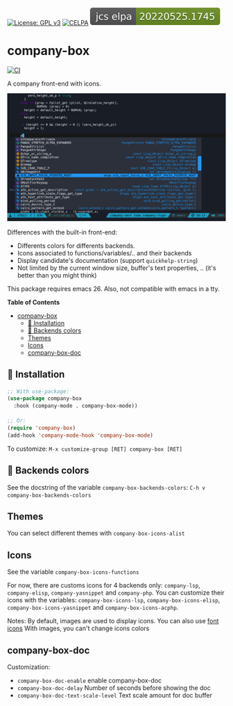 [![License: GPL v3](https://img.shields.io/badge/License-GPL%20v3-blue.svg)](https://www.gnu.org/licenses/gpl-3.0)
[![CELPA](https://celpa.conao3.com/packages/company-box-badge.svg)](https://celpa.conao3.com/#/company-box)
[![JCS-ELPA](https://raw.githubusercontent.com/jcs-emacs/badges/master/elpa/v/company-box.svg)](https://jcs-emacs.github.io/jcs-elpa/#/company-box)

# company-box

[![CI](https://github.com/elp-revive/company-box/actions/workflows/test.yml/badge.svg)](https://github.com/elp-revive/company-box/actions/workflows/test.yml)

A company front-end with icons.

![company-box](etc/company-box.png)

Differences with the built-in front-end:

- Differents colors for differents backends.
- Icons associated to functions/variables/.. and their backends
- Display candidate's documentation (support `quickhelp-string`)
- Not limited by the current window size, buffer's text properties, .. (it's better than you might think)

This package requires emacs 26.
Also, not compatible with emacs in a tty.

<!-- markdown-toc start - Don't edit this section. Run M-x markdown-toc-refresh-toc -->
**Table of Contents**

- [company-box](#company-box)
    - [💾 Installation](#💾-installation)
    - [🌈 Backends colors](#🌈-backends-colors)
    - [Themes](#themes)
    - [Icons](#icons)
    - [company-box-doc](#company-box-doc)

<!-- markdown-toc end -->

## 💾 Installation
``` el
;; With use-package:
(use-package company-box
  :hook (company-mode . company-box-mode))

;; Or:
(require 'company-box)
(add-hook 'company-mode-hook 'company-box-mode)
```

To customize:
`M-x customize-group [RET] company-box [RET]`

## 🌈 Backends colors

See the docstring of the variable `company-box-backends-colors`:
`C-h v company-box-backends-colors`

## Themes

You can select different themes with `company-box-icons-alist`

## Icons

See the variable `company-box-icons-functions`

For now, there are customs icons for 4 backends only: `company-lsp`, `company-elisp`, `company-yasnippet` and `company-php`.
You can customize their icons with the variables:
`company-box-icons-lsp`, `company-box-icons-elisp`, `company-box-icons-yasnippet` and `company-box-icons-acphp`.

Notes:
By default, images are used to display icons.
You can also use [font icons](https://github.com/sebastiencs/company-box/wiki/icons)
With images, you can't change icons colors

## company-box-doc

Customization:

* `company-box-doc-enable` enable company-box-doc
* `company-box-doc-delay` Number of seconds before showing the doc
* `company-box-doc-text-scale-level` Text scale amount for doc buffer
